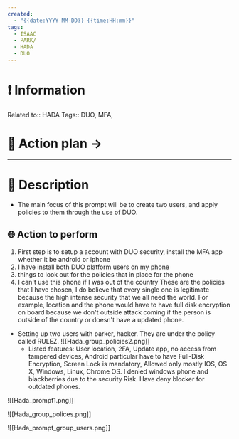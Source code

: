 ```yaml
---
created:
  - "{{date:YYYY-MM-DD}} {{time:HH:mm}}"
tags:
  - ISAAC
  - PARK/
  - HADA
  - DUO
---
```


# ❗ Information
Related to:: HADA 
Tags:: DUO, MFA, 

# 🌌 Action plan -> 
---

# 🧾 Description
- The main focus of this prompt will be to create two users, and apply policies to them through the use of DUO. 

## 🌐 Action to perform 
1.  First step is to setup a account with DUO security, install the MFA app whether it be android or iphone
2. I have install both DUO platform users on my phone
3. things to look out for the policies that in place for the phone
4. I can't use this phone if I was out of the country 
 These are the policies that I have chosen, I do believe that every single one is legitimate because the high intense security that we all need the world. For example, location and the phone would have to have full disk encryption on board because we don't outside attack coming if the person is outside of the country or doesn't have a updated phone. 
- Setting up two users with parker, hacker. They are under the policy called RULEZ. 
 ![[Hada_group_policies2.png]]
	- Listed features: User location, 2FA, Update app, no access from tampered devices, Android particular have to have Full-Disk Encryption, Screen Lock is mandatory, Allowed only mostly IOS, OS X, Windows, Linux, Chrome OS. I denied windows phone and blackberries due to the security Risk. Have deny blocker for outdated phones. 

![[Hada_prompt1.png]]

![[Hada_group_polices.png]]

![[Hada_prompt_group_users.png]]